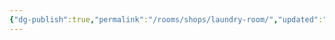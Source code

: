 ```yaml
---
{"dg-publish":true,"permalink":"/rooms/shops/laundry-room/","updated":"2025-04-12T16:05:22.010+01:00"}
---
```


